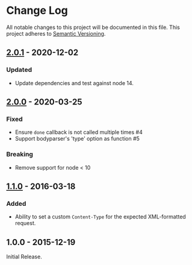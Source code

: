 # Change Log
All notable changes to this project will be documented in this file.
This project adheres to [Semantic Versioning](http://semver.org/).

## [2.0.1] - 2020-12-02
### Updated
- Update dependencies and test against node 14.

## [2.0.0] - 2020-03-25
### Fixed
- Ensure `done` callback is not called multiple times #4
- Support bodyparser's 'type' option as function #5

### Breaking
- Remove support for node < 10

## [1.1.0] - 2016-03-18
### Added
- Ability to set a custom `Content-Type` for the expected XML-formatted request.

## 1.0.0 - 2015-12-19
Initial Release.

[2.0.1]: https://github.com/fiznool/body-parser-xml/compare/v2.0.0...v2.0.1
[2.0.0]: https://github.com/fiznool/body-parser-xml/compare/v1.1.0...v2.0.0
[1.1.0]: https://github.com/fiznool/body-parser-xml/compare/v1.0.0...v1.1.0

